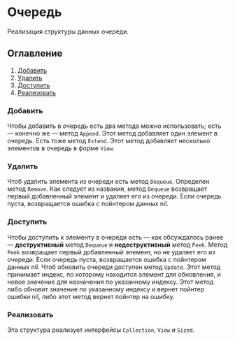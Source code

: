 # Очередь
Реализация структуры данных очереди.

## Оглавление
1. [Добавить](#добавить)
2. [Удалить](#удалить)
3. [Доступить](#доступить)
4. [Реализовать](#реализовать)

### Добавить
Чтобы добавить в очередь есть два метода можно использовать; есть &mdash; конечно же &mdash; метод `Append`. Этот метод добавляет один элемент в очередь. Есть тоже метод `Extend`. Этот метод добавляет несколько элементов в очередь в форме `View`.

### Удалить
Чтоб удалить элемента из очереди есть метод `Dequeue`. Определен метод `Remove`. Как следует из названия, метод `Dequeue` возвращает первый добавленный элемент и удаляет его из очереди. Если очередь пуста, возвращается ошибка с пойнтером данных nil.

### Доступить
Чтобы доступить к элементу в очереди есть &mdash; как обсуждалось ранее &mdash; **деструктивный** метод `Dequeue` и **недеструктивный** метод `Peek`. Метод `Peek` возвращает первый добавленный элемент, но не удаляет его из очереди. Если очередь пуста, возвращается ошибка с пойнтером данных nil. Чтоб обновить очереди доступен метод `Update`. Этот метод принимает индекс, по которому находится элемент для обновления, и новое значение для назначения по указанному индексу. Этот метод либо обновит значение по указанному индексу и вернет пойнтер ошибки nil, либо этот метод вернет пойнтер на ошибку.

### Реализовать
Эта структура реализует интерфейсы `Collection`, `View` и `Sized`.